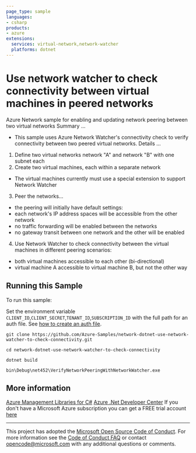 ```yaml
---
page_type: sample
languages:
- csharp
products:
- azure
extensions:
  services: virtual-network,network-watcher
  platforms: dotnet
---
```


# Use network watcher to check connectivity between virtual machines in peered networks #

 Azure Network sample for enabling and updating network peering between two virtual networks
 Summary ...
 - This sample uses Azure Network Watcher's connectivity check to verify connectivity between
   two peered virtual networks.
 Details ...
 1. Define two virtual networks network "A" and network "B" with one subnet each
 2. Create two virtual machines, each within a separate network
   - The virtual machines currently must use a special extension to support Network Watcher
 3. Peer the networks...
   - the peering will initially have default settings:
   - each network's IP address spaces will be accessible from the other network
   - no traffic forwarding will be enabled between the networks
   - no gateway transit between one network and the other will be enabled
 4. Use Network Watcher to check connectivity between the virtual machines in different peering scenarios:
   - both virtual machines accessible to each other (bi-directional)
   - virtual machine A accessible to virtual machine B, but not the other way


## Running this Sample ##

To run this sample:

Set the environment variable `CLIENT_ID`,`CLIENT_SECRET`,`TENANT_ID`,`SUBSCRIPTION_ID` with the full path for an auth file. See [how to create an auth file](https://github.com/Azure/azure-libraries-for-net/blob/master/AUTH.md).

    git clone https://github.com/Azure-Samples/network-dotnet-use-network-watcher-to-check-connectivity.git

    cd network-dotnet-use-network-watcher-to-check-connectivity

    dotnet build

    bin\Debug\net452\VerifyNetworkPeeringWithNetworkWatcher.exe

## More information ##

[Azure Management Libraries for C#](https://github.com/Azure/azure-sdk-for-net)
[Azure .Net Developer Center](https://azure.microsoft.com/en-us/develop/net/)
If you don't have a Microsoft Azure subscription you can get a FREE trial account [here](http://go.microsoft.com/fwlink/?LinkId=330212)

---

This project has adopted the [Microsoft Open Source Code of Conduct](https://opensource.microsoft.com/codeofconduct/). For more information see the [Code of Conduct FAQ](https://opensource.microsoft.com/codeofconduct/faq/) or contact [opencode@microsoft.com](mailto:opencode@microsoft.com) with any additional questions or comments.